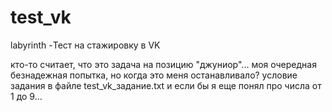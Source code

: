 # test_vk
labyrinth -Тест на стажировку в VK 

кто-то считает, что это задача на позицию "джуниор"...
моя очередная безнадежная попытка,
но когда это меня останавливало?
условие задания в файле test_vk_задание.txt
и если бы я еще понял про числа от 1 до 9...
